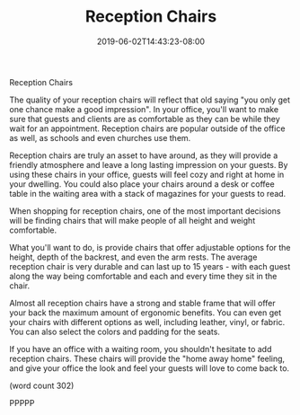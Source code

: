 ﻿---
title: "Reception Chairs"
date: 2019-06-02T14:43:23-08:00
description: "Office Chairs Tips for Web Success"
featured_image: "/images/Office Chairs.jpg"
tags: ["Office Chairs"]
---

Reception Chairs

The quality of your reception chairs will reflect that
old saying "you only get one chance make a good 
impression".  In your office, you'll want to make sure
that guests and clients are as comfortable as they can 
be while they wait for an appointment.  Reception chairs
are popular outside of the office as well, as schools 
and even churches use them.  

Reception chairs are truly an asset to have around, as 
they will provide a friendly atmosphere and leave a 
long lasting impression on your guests.  By using these
chairs in your office, guests will feel cozy and right
at home in your dwelling.  You could also place your 
chairs around a desk or coffee table in the waiting 
area with a stack of magazines for your guests to read.

When shopping for reception chairs, one of the most
important decisions will be finding chairs that will 
make people of all height and weight comfortable.  

What you'll want to do, is provide chairs that offer 
adjustable options for the height, depth of the backrest,
and even the arm rests.  The average reception chair is
very durable and can last up to 15 years - with each
guest along the way being comfortable and each and
every time they sit in the chair.

Almost all reception chairs have a strong and stable 
frame that will offer your back the maximum amount of
ergonomic benefits.  You can even get your chairs with
different options as well, including leather, vinyl, or
fabric.  You can also select the colors and padding for 
the seats.  

If you have an office with a waiting room, you shouldn't
hesitate to add reception chairs.  These chairs will
provide the "home away home" feeling, and give your 
office the look and feel your guests will love to 
come back to.

(word count 302)

PPPPP



